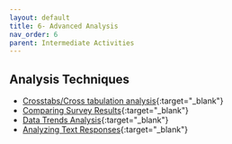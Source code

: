 ```yaml
---
layout: default
title: 6- Advanced Analysis
nav_order: 6
parent: Intermediate Activities
---
```


## Analysis Techniques
- [Crosstabs/Cross tabulation analysis](https://www.surveymonkey.com/mp/what-is-a-crosstab-and-when-to-use/){:target="_blank"}
- [Comparing Survey Results](https://help.surveymonkey.com/en/surveymonkey/analyze/compare-rules/){:target="_blank"}
- [Data Trends Analysis](https://help.surveymonkey.com/en/surveymonkey/analyze/data-trends/){:target="_blank"}
- [Analyzing Text Responses](https://help.surveymonkey.com/en/surveymonkey/analyze/analyzing-text-responses/){:target="_blank"}
